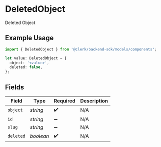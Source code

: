 # DeletedObject

Deleted Object

## Example Usage

```typescript
import { DeletedObject } from '@clerk/backend-sdk/models/components';

let value: DeletedObject = {
  object: '<value>',
  deleted: false,
};
```

## Fields

| Field     | Type      | Required           | Description |
| --------- | --------- | ------------------ | ----------- |
| `object`  | _string_  | :heavy_check_mark: | N/A         |
| `id`      | _string_  | :heavy_minus_sign: | N/A         |
| `slug`    | _string_  | :heavy_minus_sign: | N/A         |
| `deleted` | _boolean_ | :heavy_check_mark: | N/A         |
